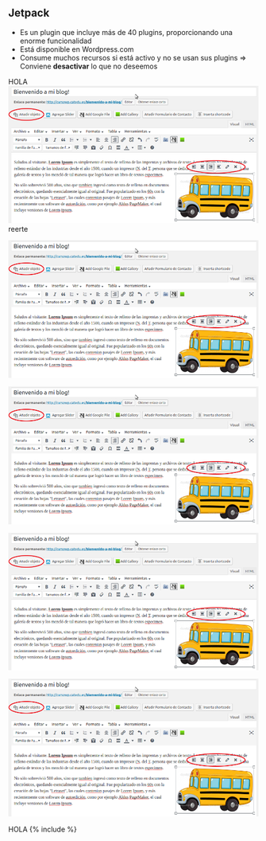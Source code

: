 ## Jetpack

* Es un plugin que incluye más de 40 plugins, proporcionando una enorme funcionalidad
* Está disponible en Wordpress.com
* Consume muchos recursos si está activo y no se usan sus plugins =&gt; Conviene **desactivar** lo que no deseemos

HOLA![](/assets/insertar_imagen.png)reerte

![](/assets/insertar_imagen.png)

![](/assets/insertar_imagen.png)

![](/assets/insertar_imagen.png)

![](/assets/insertar_imagen.png)

HOLA {% include %}

